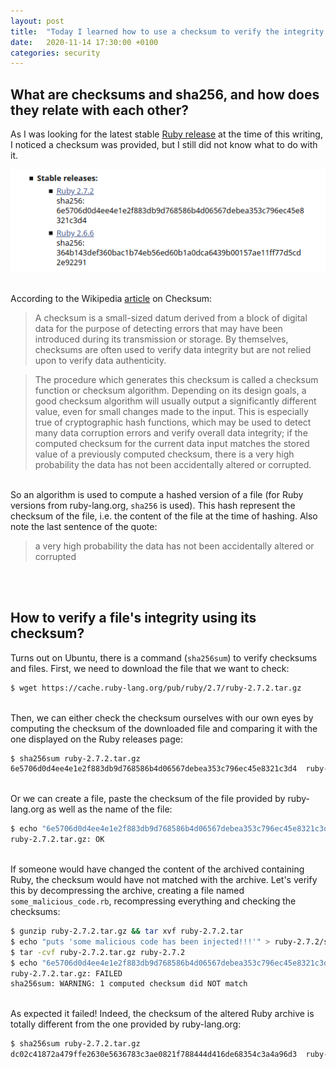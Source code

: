 ```yaml
---
layout: post
title:  "Today I learned how to use a checksum to verify the integrity of a file"
date:   2020-11-14 17:30:00 +0100
categories: security
---
```

## What are checksums and sha256, and how does they relate with each other?

As I was looking for the latest stable [Ruby release](https://www.ruby-lang.org/en/downloads/) at the time of this writing, I noticed a checksum was provided, but I still did not know what to do with it.

![ruby-lang.org stable releaes](/assets/images/ruby-lang.org-stable-releases.png)

\
According to the Wikipedia [article](https://en.wikipedia.org/wiki/Checksum) on Checksum:

> A checksum is a small-sized datum derived from a block of digital data for the purpose of detecting errors that may have been introduced during its transmission or storage. By themselves, checksums are often used to verify data integrity but are not relied upon to verify data authenticity.

> The procedure which generates this checksum is called a checksum function or checksum algorithm. Depending on its design goals, a good checksum algorithm will usually output a significantly different value, even for small changes made to the input. This is especially true of cryptographic hash functions, which may be used to detect many data corruption errors and verify overall data integrity; if the computed checksum for the current data input matches the stored value of a previously computed checksum, there is a very high probability the data has not been accidentally altered or corrupted.

\
So an algorithm is used to compute a hashed version of a file (for Ruby versions from ruby-lang.org, `sha256` is used). This hash represent the checksum of the file, i.e. the content of the file at the time of hashing. Also note the last sentence of the quote:
> a very high probability the data has not been accidentally altered or corrupted

<br /><br />
## How to verify a file's integrity using its checksum?

Turns out on Ubuntu, there is a command (`sha256sum`) to verify checksums and files. First, we need to download the file that we want to check:

```bash
$ wget https://cache.ruby-lang.org/pub/ruby/2.7/ruby-2.7.2.tar.gz
```

\
Then, we can either check the checksum ourselves with our own eyes by computing the checksum of the downloaded file and comparing it with the one displayed on the Ruby releases page:

```bash
$ sha256sum ruby-2.7.2.tar.gz
6e5706d0d4ee4e1e2f883db9d768586b4d06567debea353c796ec45e8321c3d4  ruby-2.7.2.tar.gz
```

\
Or we can create a file, paste the checksum of the file provided by ruby-lang.org as well as the name of the file:

```bash
$ echo "6e5706d0d4ee4e1e2f883db9d768586b4d06567debea353c796ec45e8321c3d4 ruby-2.7.2.tar.gz" > check.text | sha256sum --check
ruby-2.7.2.tar.gz: OK
```

\
If someone would have changed the content of the archived containing Ruby, the checksum would have not matched with the archive. Let's verify this by decompressing the archive, creating a file named `some_malicious_code.rb`, recompressing everything and checking the checksums:

```bash
$ gunzip ruby-2.7.2.tar.gz && tar xvf ruby-2.7.2.tar
$ echo "puts 'some malicious code has been injected!!!'" > ruby-2.7.2/some_malicious_code.rb
$ tar -cvf ruby-2.7.2.tar.gz ruby-2.7.2
$ echo "6e5706d0d4ee4e1e2f883db9d768586b4d06567debea353c796ec45e8321c3d4 ruby-2.7.2.tar.gz" > check.text | sha256sum --check
ruby-2.7.2.tar.gz: FAILED
sha256sum: WARNING: 1 computed checksum did NOT match
```

\
As expected it failed!
Indeed, the checksum of the altered Ruby archive is totally different from the one provided by ruby-lang.org:
```bash
$ sha256sum ruby-2.7.2.tar.gz
dc02c41872a479ffe2630e5636783c3ae0821f788444d416de68354c3a4a96d3  ruby-2.7.2.tar.gz
```
